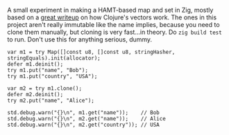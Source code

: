 A small experiment in making a HAMT-based map and set in Zig, mostly based on a [great writeup](https://hypirion.com/musings/understanding-persistent-vector-pt-1) on how Clojure's vectors work. The ones in this project aren't really immutable like the name implies, because you need to clone them manually, but cloning is very fast...in theory. Do `zig build test` to run. Don't use this for anything serious, dummy.

```zig
var m1 = try Map([]const u8, []const u8, stringHasher, stringEquals).init(allocator);
defer m1.deinit();
try m1.put("name", "Bob");
try m1.put("country", "USA");

var m2 = try m1.clone();
defer m2.deinit();
try m2.put("name", "Alice");

std.debug.warn("{}\n", m1.get("name"));    // Bob
std.debug.warn("{}\n", m2.get("name"));    // Alice
std.debug.warn("{}\n", m2.get("country")); // USA
```
